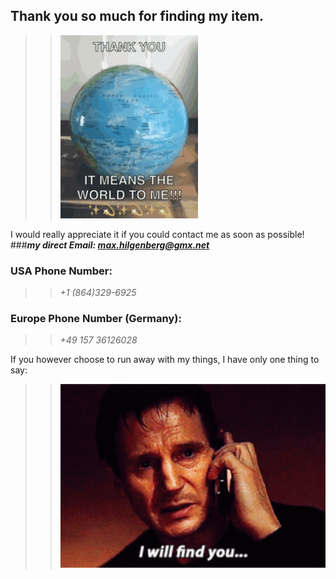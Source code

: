 ## Thank you so much for finding my item.
>> ![GIf](./img/thankyou.gif)

I would really appreciate it if you could contact me as soon as possible!
###***my direct Email: <max.hilgenberg@gmx.net>***
### USA Phone Number:
>> *+1 (864)329-6925*

### Europe Phone Number (Germany): 
 >> *+49 157 36126028*


If you however choose to run away with my things, I have only one thing to say:

>> ![Gif1](./img/liam-neeson-i-will-find-you.gif)
